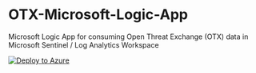 # OTX-Microsoft-Logic-App
Microsoft Logic App for consuming Open Threat Exchange (OTX) data in Microsoft Sentinel / Log Analytics Workspace

[![Deploy to Azure](https://aka.ms/deploytoazurebutton)](https://portal.azure.com/#create/Microsoft.Template/uri/https%3A%2F%2Fraw.githubusercontent.com%2FBinaryDefense%2FOTX-Microsoft-Logic-App%2Fmain%2FOTX-to-Sentinel.json)